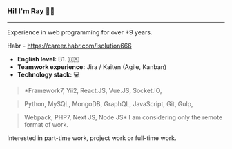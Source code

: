### Hi! I'm Ray 👋✨
***

Experience in web programming for over +9 years.

Habr - https://career.habr.com/isolution666

* **English level:**  B1. 🇺🇸
* **Teamwork experience:**  Jira / Kaiten (Agile, Kanban) 
* **Technology stack:**  💻
> *Framework7, Yii2, React.JS, Vue.JS, Socket.IO,

> Python, MySQL, MongoDB, GraphQL, JavaScript, Git, Gulp,

> Webpack, PHP7, Next JS, Node JS*
I am considering only the remote format of work.

Interested in part-time work, project work or full-time work.
